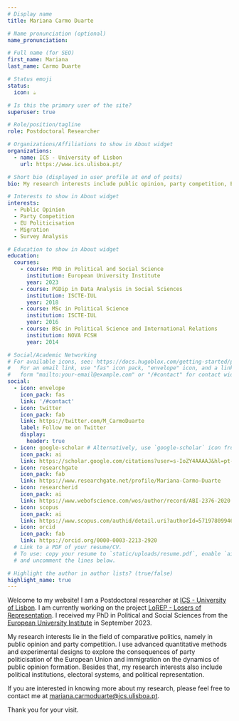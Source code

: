 ```yaml
---
# Display name
title: Mariana Carmo Duarte

# Name pronunciation (optional)
name_pronunciation: 

# Full name (for SEO)
first_name: Mariana
last_name: Carmo Duarte

# Status emoji
status:
  icon: ☕️

# Is this the primary user of the site?
superuser: true

# Role/position/tagline
role: Postdoctoral Researcher 

# Organizations/Affiliations to show in About widget
organizations:
  - name: ICS - University of Lisbon
    url: https://www.ics.ulisboa.pt/

# Short bio (displayed in user profile at end of posts)
bio: My research interests include public opinion, party competition, EU politicisation, migration, and survey analysis

# Interests to show in About widget
interests:
  - Public Opinion
  - Party Competition
  - EU Politicisation
  - Migration
  - Survey Analysis

# Education to show in About widget
education:
  courses:
    - course: PhD in Political and Social Science
      institution: European University Institute
      year: 2023
    - course: PGDip in Data Analysis in Social Sciences
      institution: ISCTE-IUL
      year: 2018
    - course: MSc in Political Science
      institution: ISCTE-IUL
      year: 2016
    - course: BSc in Political Science and International Relations
      institution: NOVA FCSH
      year: 2014

# Social/Academic Networking
# For available icons, see: https://docs.hugoblox.com/getting-started/page-builder/#icons
#   For an email link, use "fas" icon pack, "envelope" icon, and a link in the
#   form "mailto:your-email@example.com" or "/#contact" for contact widget.
social:
  - icon: envelope
    icon_pack: fas
    link: '/#contact'
  - icon: twitter
    icon_pack: fab
    link: https://twitter.com/M_CarmoDuarte
    label: Follow me on Twitter
    display:
      header: true
  - icon: google-scholar # Alternatively, use `google-scholar` icon from `ai` icon pack
    icon_pack: ai
    link: https://scholar.google.com/citations?user=s-IoZY4AAAAJ&hl=pt-BR
  - icon: researchgate
    icon_pack: fab
    link: https://www.researchgate.net/profile/Mariana-Carmo-Duarte
  - icon: researcherid
    icon_pack: ai
    link: https://www.webofscience.com/wos/author/record/ABI-2376-2020
  - icon: scopus
    icon_pack: ai
    link: https://www.scopus.com/authid/detail.uri?authorId=57197809946
  - icon: orcid
    icon_pack: fab
    link: https://orcid.org/0000-0003-2213-2920
  # Link to a PDF of your resume/CV.
  # To use: copy your resume to `static/uploads/resume.pdf`, enable `ai` icons in `params.yaml`,
  # and uncomment the lines below.

# Highlight the author in author lists? (true/false)
highlight_name: true
---
```


Welcome to my website! I am a Postdoctoral researcher at [ICS - University of Lisbon](https://www.ics.ulisboa.pt). I am currently working on the project [LoREP - Losers of Representation](https://www.ics.ulisboa.pt/en/projeto/losers-representation). I received my PhD in Political and Social Sciences from the [European University Institute](https://www.eui.eu/en/home) in September 2023.

My research interests lie in the field of comparative politics, namely in public opinion and party competition. I use advanced quantitative methods and experimental designs to explore the consequences of party politicisation of the European Union and immigration on the dynamics of public opinion formation. Besides that, my research interests also include political institutions, electoral systems, and political representation. 

If you are interested in knowing more about my research, please feel free to contact me at mariana.carmoduarte@ics.ulisboa.pt.

Thank you for your visit.
